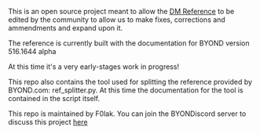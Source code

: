 This is an open source project meant to allow the [DM Reference](https://www.byond.com/docs/ref/) to be edited by the community to allow us to make fixes, corrections and ammendments and expand upon it.

The reference is currently built with the documentation for BYOND version 516.1644 alpha

At this time it's a very early-stages work in progress!

This repo also contains the tool used for splitting the reference provided by BYOND.com: ref_splitter.py.  At this time the documentation for the tool is contained in the script itself.

This repo is maintained by F0lak.  You can join the BYONDiscord server to discuss this project [here](https://discord.gg/pTFccGgnAr)
